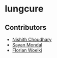 # lungcure


## Contributors

* [Nishith Choudhary](https://github.com/nishu8?tab=repositories)
* [Sayan Mondal](https://github.com/sayanmondal31)
* [Florian Woelki](https://github.com/FlorianWoelki)
